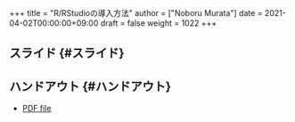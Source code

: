 +++
title = "R/RStudioの導入方法"
author = ["Noboru Murata"]
date = 2021-04-02T00:00:00+09:00
draft = false
weight = 1022
+++

## スライド {#スライド}


## ハンドアウト {#ハンドアウト}

-   [PDF file](https://noboru-murata.github.io/statistical-data-analysis1/pdfs/install.pdf)